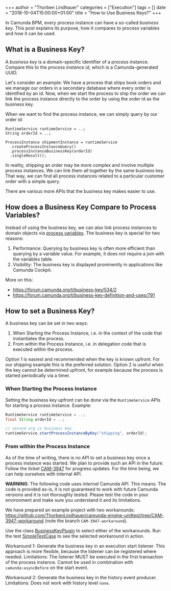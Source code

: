 +++
author = "Thorben Lindhauer"
categories = ["Execution"]
tags = []
date = "2018-10-04T15:00:00+01:00"
title = "How to Use Business Keys?"
+++

In Camunda BPM, every process instance can have a so-called *business key*. This post explains
its purpose, how it compares to process variables and how it can be used.

<!--more-->

## What is a Business Key?

A *business key* is a domain-specific identifier of a process instance. Compare this to the *process instance id*, which is a Camunda-generated UUID.

Let's consider an example: We have a process that ships book orders and we manage our orders
in a secondary database where every order is identified by an id. Now, when we start the process
to ship the order we can link the process instance directly to the order by using the order id
as the business key.

When we want to find the process instance, we can simply query by our order id:

```
RuntimeService runtimeService = ..;
String orderId = ..;

ProcessInstance shipmentInstance = runtimeService
  .createProcessInstanceQuery()
  .processInstanceBusinessKey(orderId)
  .singleResult();
```

In reality, shipping an order may be more complex and involve multiple process instances. We can
link them all together by the same business key. That way, we can find all process instances
related to a particular customer order with a simple query.

There are various more APIs that the business key makes easier to use.

## How does a Business Key Compare to Process Variables?

Instead of using the business key, we can also link process instances to domain objects via
[process variables](https://docs.camunda.org/manual/7.9/user-guide/process-engine/variables/).
The business key is special for two reasons:

1. Performance: Querying by business key is often more efficient than querying by a variable value.
  For example, it does not require a join with the variables table.
1. Visibility: The business key is displayed prominently in applications like Camunda Cockpit.

More on this:

* https://forum.camunda.org/t/business-key/534/2
* https://forum.camunda.org/t/business-key-definition-and-uses/791

## How to set a Business Key?

A business key can be set in two ways:

1. When Starting the Process Instance, i.e. in the context of the code that instantiates the process.
1. From within the Process Instance, i.e. in delegation code that is executed within the process.

Option 1 is easiest and recommended when the key is known upfront. For our shipping example this is the preferred solution. Option 2 is useful when the key cannot be determined upfront, for example because the process is started periodically via a timer.

### When Starting the Process Instance

Setting the business key upfront can be done via the `RuntimeService` APIs for starting a process instance. Example:

```java
RuntimeService runtimeService = ..;
final String orderId = ..;

// second arg is business key
runtimeService.startProcessInstanceByKey("shipping", orderId);
```

### From within the Process Instance

As of the time of writing, there is no API to set a business key once a process instance was started. We plan to provide such an API in the future. Follow the ticket [CAM-3947](https://app.camunda.com/jira/browse/CAM-3947) for progress updates. For the time being, we can help ourselves with internal API.

**WARNING**: The following code uses *internal* Camunda API. This means: The code is provided as-is, it is not guaranteed to work with future Camunda versions and it is not thoroughly tested. Please test the code in your environment and make sure you understand it and its limitations.

We have prepared an example project with two workarounds: https://github.com/ThorbenLindhauer/camunda-engine-unittest/tree/CAM-3947-workaround (note the branch `CAM-3947-workaround`).

Use the class [BusinessKeyPlugin](https://github.com/ThorbenLindhauer/camunda-engine-unittest/blob/CAM-3947-workaround/src/main/java/org/camunda/example/BusinessKeyPlugin.java) to select either of the workarounds. Run the test [SimpleTestCase](https://github.com/ThorbenLindhauer/camunda-engine-unittest/blob/CAM-3947-workaround/src/test/java/org/camunda/example/SimpleTestCase.java) to see the selected workaround in action.

Workaround 1: Generate the business key in an execution start listener. This approach is more flexible, because the listener can be registered where needed. Limitations: The listener MUST be executed in the first transaction of the process instance. Cannot be used in combination with `camunda:asyncBefore` on the start event.

Workaround 2: Generate the business key in the history event producer. Limitations: Does not work with history level `none`.

